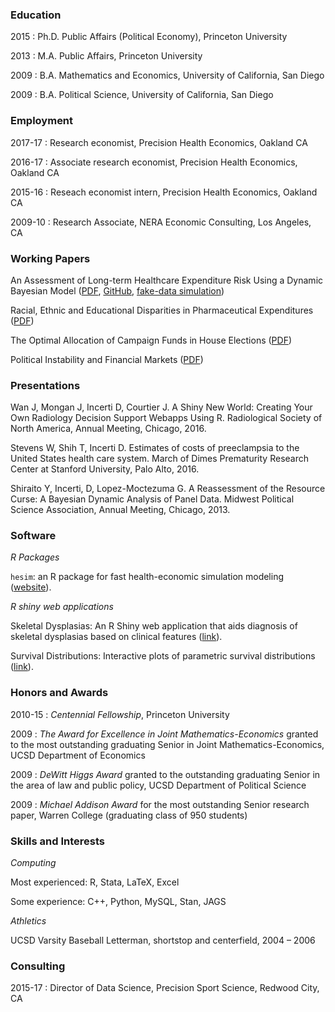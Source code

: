### Education
2015
: Ph.D. Public Affairs (Political Economy), Princeton University

2013
: M.A. Public Affairs, Princeton University

2009
: B.A. Mathematics and Economics, University of California, San Diego

2009
:  B.A. Political Science, University of California, San Diego

### Employment
2017-17
: Research economist, Precision Health Economics, Oakland CA

2016-17
: Associate research economist, Precision Health Economics, Oakland CA

2015-16
: Reseach economist intern, Precision Health Economics, Oakland CA

2009-10
: Research Associate, NERA Economic Consulting, Los Angeles, CA

### Working Papers
An Assessment of Long-term Healthcare Expenditure Risk Using a Dynamic Bayesian Model ([PDF](http://devinincerti.com/papers/longterm_spending.pdf), [GitHub](https://github.com/dincerti/optimal-house), [fake-data simulation](/twopart_re_longitudinal.html))

Racial, Ethnic and Educational Disparities in Pharmaceutical Expenditures ([PDF](http://devinincerti.com/papers/disparities_rx.pdf))

The Optimal Allocation of Campaign Funds in House Elections ([PDF](http://devinincerti.com/papers/optimal_house.pdf))

Political Instability and Financial Markets ([PDF](http://devinincerti.com/papers/instability_finance.pdf))

### Presentations
Wan J, Mongan J, Incerti D, Courtier J. A Shiny New World: Creating Your Own Radiology Decision Support Webapps Using R. Radiological Society of North America, Annual Meeting, Chicago, 2016.

Stevens W, Shih T, Incerti D. Estimates of costs of preeclampsia to the United States health care system. March of Dimes Prematurity Research Center at Stanford University, Palo Alto, 2016.

Shiraito Y, Incerti, D, Lopez-Moctezuma G. A Reassessment of the Resource Curse: A Bayesian Dynamic Analysis of Panel Data. Midwest Political Science Association, Annual Meeting, Chicago, 2013.

### Software

*R Packages*

`hesim`: an R package for fast health-economic simulation modeling ([website](http://devinincerti.com/hesim/)).

*R shiny web applications*

Skeletal Dysplasias: An R Shiny web application that aids diagnosis of skeletal dysplasias based on clinical features ([link](http://104.131.159.61:3838/skeletal-dysplasias/)).

Survival Distributions: Interactive plots of parametric survival distributions ([link](http://104.131.159.61:3838/survival-curves/)).

### Honors and Awards
2010-15
: *Centennial Fellowship*, Princeton University

2009
: *The Award for Excellence in Joint Mathematics-Economics* granted to the most outstanding graduating Senior in Joint Mathematics-Economics, UCSD Department of Economics

2009
: *DeWitt Higgs Award* granted to the outstanding graduating Senior in the area of law and public policy, UCSD Department of Political Science

2009
: *Michael Addison Award* for the most outstanding Senior research paper, Warren College (graduating class of 950 students)

### Skills and Interests
*Computing*

Most experienced: R, Stata, LaTeX, Excel

Some experience: C++, Python, MySQL, Stan, JAGS

*Athletics*

UCSD Varsity Baseball Letterman, shortstop and centerfield, 2004 – 2006

### Consulting
2015-17
: Director of Data Science, Precision Sport Science, Redwood City, CA
